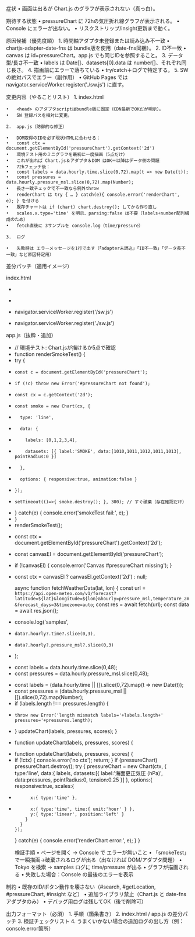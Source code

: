 症状
	•	画面は出るが Chart.js のグラフが表示されない（真っ白）。

期待する状態
	•	pressureChart に 72hの気圧折れ線グラフが表示される。
	•	Console にエラーが出ない。
	•	リスクストリップ/insight更新まで動く。

原因候補（優先度順）
	1.	時間軸アダプタ未登録または読み込み不一致
	•	chartjs-adapter-date-fns は bundle版を使用（date-fns同梱）。
	2.	ID不一致
	•	canvas は id=pressureChart。app.js でも同じIDを参照すること。
	3.	データ型/長さ不一致
	•	labels は Date[]、datasets[0].data は number[]、それぞれ同じ長さ。
	4.	描画前にエラーで落ちている
	•	try/catch＋ログで特定する。
	5.	SWの絶対パスでエラー（副作用）
	•	GitHub Pages では navigator.serviceWorker.register('./sw.js') に直す。

変更内容（やることリスト）
	1.	index.html

	•	<head> のアダプタscriptはbundle版に固定（CDN最新でOKだが明示）。
	•	SW 登録パスを相対に変更。

	2.	app.js（防御的な修正）

	•	DOM取得のIDを必ず現状HTMLに合わせる：
	•	const ctx = document.getElementById('pressureChart').getContext('2d')
	•	環境テスト用のミニグラフを最初に一度描画（5点だけ）
	•	これが出れば Chart.js＆アダプタ＆DOM はOK＝以降はデータ側の問題
	•	72hフェッチ後：
	•	const labels = data.hourly.time.slice(0,72).map(t => new Date(t));
	•	const pressures = data.hourly.pressure_msl.slice(0,72).map(Number);
	•	長さ一致チェックで不一致なら例外throw
	•	renderChart は try { … } catch(e){ console.error('renderChart', e); } を付ける
	•	既存チャートは if (chart) chart.destroy(); してから作り直し
	•	scales.x.type='time' を明示、parsing:false は不要（labels+number配列構成のため）
	•	fetch直後に 3サンプルを console.log（time/pressure）

	3.	ログ

	•	失敗時は エラーメッセージを1行で出す（「adapter未読込」「ID不一致」「データ長不一致」など原因特定用）

差分パッチ（適用イメージ）

index.html

- <script src="https://cdn.jsdelivr.net/npm/chartjs-adapter-date-fns"></script>
+ <script src="https://cdn.jsdelivr.net/npm/chartjs-adapter-date-fns/dist/chartjs-adapter-date-fns.bundle.min.js"></script>

- navigator.serviceWorker.register('/sw.js')
+ navigator.serviceWorker.register('./sw.js')

app.js（抜粋・追加）
+ // 環境テスト: Chart.jsが描けるか5点で確認
+ function renderSmokeTest() {
+   try {
+     const c = document.getElementById('pressureChart');
+     if (!c) throw new Error('#pressureChart not found');
+     const cx = c.getContext('2d');
+     const smoke = new Chart(cx, {
+       type: 'line',
+       data: {
+         labels: [0,1,2,3,4],
+         datasets: [{ label:'SMOKE', data:[1010,1011,1012,1011,1013], pointRadius:0 }]
+       },
+       options: { responsive:true, animation:false }
+     });
+     setTimeout(()=>{ smoke.destroy(); }, 300); // すぐ破棄（存在確認だけ）
+   } catch(e) { console.error('smokeTest fail:', e); }
+ }
+ renderSmokeTest();

- const ctx = document.getElementById('pressureChart').getContext('2d');
+ const canvasEl = document.getElementById('pressureChart');
+ if (!canvasEl) { console.error('Canvas #pressureChart missing'); }
+ const ctx = canvasEl ? canvasEl.getContext('2d') : null;

  async function fetchWeatherData(lat, lon) {
    const url = `https://api.open-meteo.com/v1/forecast?latitude=${lat}&longitude=${lon}&hourly=pressure_msl,temperature_2m&forecast_days=3&timezone=auto`;
    const res = await fetch(url);
    const data = await res.json();
+   console.log('samples',
+     data?.hourly?.time?.slice(0,3),
+     data?.hourly?.pressure_msl?.slice(0,3)
+   );
-   const labels = data.hourly.time.slice(0,48);
-   const pressures = data.hourly.pressure_msl.slice(0,48);
+   const labels = (data.hourly.time || []).slice(0,72).map(t => new Date(t));
+   const pressures = (data.hourly.pressure_msl || []).slice(0,72).map(Number);
+   if (labels.length !== pressures.length) {
+     throw new Error('length mismatch labels='+labels.length+' pressures='+pressures.length);
+   }
    updateChart(labels, pressures, scores);
  }

- function updateChart(labels, pressures, scores) {
+ function updateChart(labels, pressures, scores) {
+   if (!ctx) { console.error('no ctx'); return; }
    if (pressureChart) pressureChart.destroy();
    try {
      pressureChart = new Chart(ctx, {
        type:'line',
        data:{ labels, datasets:[{ label:'海面更正気圧 (hPa)', data:pressures, pointRadius:0, tension:0.25 }] },
        options:{
          responsive:true,
          scales:{
-           x:{ type:'time' },
+           x:{ type:'time', time:{ unit:'hour' } },
            y:{ type:'linear', position:'left' }
          }
        }
      });
    } catch(e) {
      console.error('renderChart error:', e);
    }
  }

  検証手順
	•	ページを開く → Console で エラーが無いこと
	•	「smokeTest」で一瞬描画→破棄されるログが出る（出なければ DOM/アダプタ問題）
	•	Tokyo を検索 → samples ログに time/pressure が出る
	•	グラフが描画される
	•	失敗した場合：Console の最後のエラーを表示

制約
	•	既存のID/ボタン動作を壊さない（#search, #getLocation, #pressureChart, #insight など）
	•	追加ライブラリ禁止（Chart.js と date-fns アダプタのみ）
	•	デバッグ用ログは残してOK（後で削除可）

出力フォーマット（必須）
	1.	手順（箇条書き）
	2.	index.html / app.js の差分パッチ
	3.	検証チェックリスト
	4.	うまくいかない場合の追加ログの出し方（例：console.error箇所）